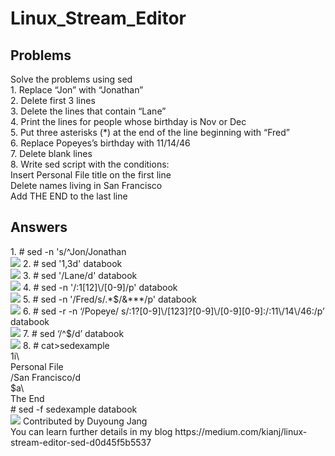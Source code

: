 # Linux_Stream_Editor

<h2>Problems</h2>
Solve the problems using sed</br>
1. Replace “Jon” with “Jonathan”</br>
2. Delete first 3 lines</br>
3. Delete the lines that contain “Lane”</br>
4. Print the lines for people whose birthday is Nov or Dec</br>
5. Put three asterisks (*) at the end of the line beginning with “Fred”</br>
6. Replace Popeyes’s birthday with 11/14/46</br>
7. Delete blank lines</br>
8. Write sed script with the conditions:</br>
Insert Personal File title on the first line</br>
Delete names living in San Francisco</br>
Add THE END to the last line</br>
</hr>
<h2> Answers</h2>
1. # sed -n 's/^Jon/Jonathan</br>
<img src = "https://user-images.githubusercontent.com/54985943/113116230-389c4c80-9248-11eb-8f95-358cc5f6adac.png"/>
2. # sed '1,3d' databook</br>
<img src = "https://user-images.githubusercontent.com/54985943/113116241-39cd7980-9248-11eb-83e5-ba4544d99c83.png"/>
3. # sed '/Lane/d' databook</br>
<img src = "https://user-images.githubusercontent.com/54985943/113116268-3e922d80-9248-11eb-9da2-fb949a0a3776.png"/>
4. # sed -n '/:1[12]\/[0-9]/p' databook</br>
<img src = "https://user-images.githubusercontent.com/54985943/113116274-405bf100-9248-11eb-8d6b-a1d6809724c8.png"/>
5. # sed -n '/Fred/s/.*$/&***/p' databook</br>
<img src = "https://user-images.githubusercontent.com/54985943/113116279-418d1e00-9248-11eb-8e35-c496bb270ace.png"/>
6. # sed -r -n ‘/Popeye/ s/:1?[0-9]\/[123]?[0-9]\/[0-9][0-9]:/:11\/14\/46:/p’ databook</br>
<img src = "https://user-images.githubusercontent.com/54985943/113116286-4356e180-9248-11eb-884a-c67bbc2370cb.png"/>
7. # sed ‘/^$/d’ databook</br>
<img src = "https://user-images.githubusercontent.com/54985943/113116299-4520a500-9248-11eb-8235-8e84380a9e48.png"/>
8. # cat>sedexample</br>
1i\</br>
Personal File</br>
/San Francisco/d</br>
$a\</br>
The End</br>
# sed -f sedexample databook</br>
<img src = "https://user-images.githubusercontent.com/54985943/113116312-4782ff00-9248-11eb-8732-912775057b92.png"/>
</hr>
Contributed by Duyoung Jang </br>
You can learn further details in my blog https://medium.com/kianj/linux-stream-editor-sed-d0d45f5b5537
